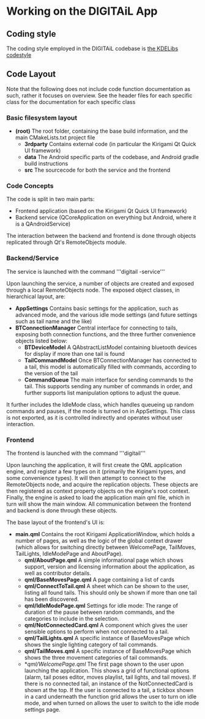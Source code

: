 # Working on the DIGITAiL App

## Coding style

The coding style employed in the DIGITAiL codebase is
[the KDELibs codestyle](https://community.kde.org/Policies/Kdelibs_Coding_Style)

## Code Layout

Note that the following does not include code function documentation as such,
rather it focuses on overview. See the header files for each specific class
for the documentation for each specific class

### Basic filesystem layout

- **(root)** The root folder, containing the base build information, and the main CMakeLists.txt project file
  - **3rdparty** Contains external code (in particular the Kirigami Qt Quick UI framework)
  - **data** The Android specific parts of the codebase, and Android gradle build instructions
  - **src** The sourcecode for both the service and the frontend

### Code Concepts

The code is split in two main parts:

- Frontend application (based on the Kirigami Qt Quick UI framework)
- Backend service (QCoreApplication on everything but Android, where it is a QAndroidService)

The interaction between the backend and frontend is done through objects replicated
through Qt's RemoteObjects module.

### Backend/Service

The service is launched with the command '''digitail -service'''

Upon launching the service, a number of objects are created and exposed through a local
RemoteObjects node. The exposed object classes, in hierarchical layout, are:

- **AppSettings** Contains basic settings for the application, such as advanced mode, and the various idle mode settings (and future settings such as tail name and the like)
- **BTConnectionManager** Central interface for connecting to tails, exposing both connection functions, and the three further convenience objects listed below:
  - **BTDeviceModel** A QAbstractListModel containing bluetooth devices for display if more than one tail is found
  - **TailCommandModel** Once BTConnectionManager has connected to a tail, this model is automatically filled with commands, according to the version of the tail
  - **CommandQueue** The main interface for sending commands to the tail. This supports sending any number of commands in order, and further supports list manipulation options to adjust the queue.

It further includes the IdleMode class, which handles queueing up random
commands and pauses, if the mode is turned on in AppSettings. This class is not
exported, as it is controlled indirectly and operates without user interaction.

### Frontend

The frontend is launched with the command '''digitail'''

Upon launching the application, it will first create the QML application engine,
and register a few types on it (primarily the Kirigami types, and some
convenience types). It will then attempt to connect to the RemoteObjects node,
and acquire the replication objects. These objects are then registered as
context property objects on the engine's root context. Finally, the engine is
asked to load the application main qml file, which in turn will show the main
window. All communication between the frontend and backend is done through these
objects.

The base layout of the frontend's UI is:

- **main.qml** Contains the root Kirigami ApplicationWindow, which holds a number of pages, as well as the logic of the global context drawer (which allows for switching directly between WelcomePage, TailMoves, TailLights, IdleModePage and AboutPage).
  - **qml/AboutPage.qml** A simple informational page which shows support, version and licensing information about the application, as well as contributor details.
  - **qml/BaseMovesPage.qml** A page containing a list of cards
  - **qml/ConnectToTail.qml** A sheet which can be shown to the user, listing all found tails. This should only be shown if more than one tail has been discovered.
  - **qml/IdleModePage.qml** Settings for idle mode: The range of duration of the pause between random commands, and the categories to include in the selection.
  - **qml/NotConnectedCard.qml** A component which gives the user sensible options to perform when not connected to a tail.
  - **qml/TailLights.qml** A specific instance of BaseMovesPage which shows the single lighting category  of tail commands.
  - **qml/TailMoves.qml** A specific instance of BaseMovesPage which shows the three movement categories of tail commands.
  - **qml/WelcomePage.qml* The first page shown to the user upon launching the application. This shows a grid of functional options (alarm, tail poses editor, moves playlist, tail lights, and tail moves). If there is no connected tail, an instance of the NotConnectedCard is shown at the top. If the user is connected to a tail, a tickbox shown in a card underneath the function grid allows the user to turn on idle mode, and when turned on allows the user to switch to the idle mode settings page.
